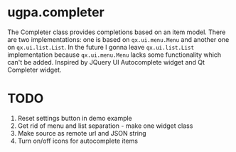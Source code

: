 # ugpa.completer
The Completer class provides completions based on an item model.
There are two implementations: one is based on `qx.ui.menu.Menu` and another one on `qx.ui.list.List`.
In the future I gonna leave `qx.ui.list.List` implementation because `qx.ui.menu.Menu` lacks some functionality which can't be added.
Inspired by JQuery UI Autocomplete widget and Qt Completer widget.

# TODO
1. Reset settings button in demo example
2. Get rid of menu and list separation - make one widget class
3. Make source as remote url and JSON string
4. Turn on/off icons for autocomplete items